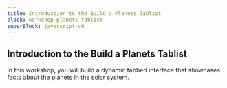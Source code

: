 ```yaml
---
title: Introduction to the Build a Planets Tablist
block: workshop-planets-tablist
superBlock: javascript-v9
---
```


## Introduction to the Build a Planets Tablist

In this workshop, you will build a dynamic tabbed interface that showcases facts about the planets in the solar system.
